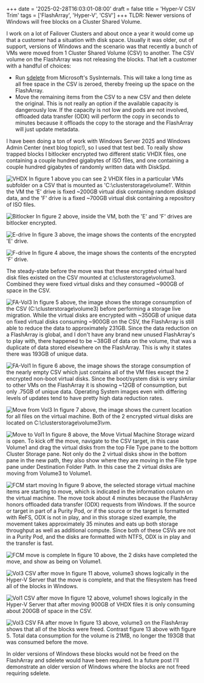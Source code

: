 +++
date = '2025-02-28T16:03:01-08:00'
draft = false
title = 'Hyper-V CSV Trim'
tags = ['FlashArray', 'Hyper-V', 'CSV']
+++
TLDR: Newer versions of Windows will free blocks on a Cluster Shared Volume.

I work on a lot of Failover Clusters and about once a year it would come up that a customer had a situation with disk space. Usually it was older, out of support, versions of Windows and the scenario was that recently a bunch of VMs were moved from 1 Cluster Shared Volume (CSV) to another. The CSV volume on the FlashArray was not releasing the blocks. That left a customer with a handful of choices:
* Run [sdelete](https://learn.microsoft.com/en-us/sysinternals/downloads/sdelete "sdelete") from Microsoft's SysInternals. This will take a long time as all free space in the CSV is zeroed, thereby freeing up the space on the FlashArray.
* Move the remaining items from the CSV to a new CSV and then delete the original. This is not really an option if the available capacity is dangerously low. If the capacity is not low and pods are not involved, offloaded data transfer (ODX) will perform the copy in seconds to minutes because it offloads the copy to the storage and the FlashArray will just update metadata.

I have been doing a ton of work with Windows Server 2025 and Windows Admin Center (next blog topic!), so I used that test bed. To really show trapped blocks I bitlocker encrypted two different static VHDX files, one containing a couple hundred gigabytes of ISO files, and one containing a couple hundred gigabytes of randomly written data with DiskSpd.

![VHDX](fixedvhdxsize.jpg)
In figure 1 above you can see 2 VHDX files in a particular VMs subfolder on a CSV that is mounted as 'C:\clusterstorage\volume1'. Within the VM the 'E' drive is fixed ~200GB virtual disk containing random diskspd data, and the 'F' drive is a fixed ~700GB virtual disk containing a repository of ISO files.

![Bitlocker](bitlockeron.jpg)
In figure 2 above, inside the VM, both the 'E' and 'F' drives are bitlocker encrypted.


![E-drive](diskspdrandomwrite.jpg)
In figure 3 above, the image shows the contents of the encrypted 'E' drive.


![F-drive](isorepo.jpg)
In figure 4 above, the image shows the contents of the encrypted 'F' drive.


The steady-state before the move was that these encrypted virtual hard disk files existed on the CSV mounted at c:\clusterstorage\volume3. Combined they were fixed virtual disks and they consumed ~900GB of space in the CSV.

![FA-Vol3](beforemovefromvol3fa.jpg)
In figure 5 above, the image shows the storage consumption of the CSV (C:\clusterstorage\volume3) before performing a storage live migration. While the virtual disks are encrypted with ~350GB of unique data on fixed virtual disks consuming ~900GB on the CSV, the FlashArray is still able to reduce the data to approximately 231GB. Since the data reduction on a FlashArray is global, and I don't have any brand new unused FlashArray's to play with, there happened to be ~38GB of data on the volume, that was a duplicate of data stored elsewhere on the FlashArray. This is why it states there was 193GB of unique data.



![FA-Vol1](beforemovetovol1fa.jpg)
In figure 6 above, the image shows the storage consumption of the nearly empty CSV which just contains all of the VM files except the 2 encrypted non-boot virtual disks. Since the boot/system disk is very similar to other VMs on the FlashArray it is showing ~12GB of consumption, but only .75GB of unique data. Operating System images even with differing levels of updates tend to have pretty high data reduction rates.




![Move from Vol3](movefromvol3.jpg)
In figure 7 above, the image shows the current location for all files on the virtual machine. Both of the 2 encrypted virtual disks are located on C:\clusterstorage\volume3\vm.

![Move to  Vol1](movetovol1.jpg)
In figure 8 above, the Move Virtual Machine Storage wizard is open. To kick off the move, navigate to the CSV target, in this case Volume1 and drag the virtual disks from the top File Type pane to the bottom Cluster Storage pane. Not only do the 2 virtual disks show in the bottom pane in the new path, they also show where they are moving in the File type pane under Destination Folder Path. In this case the 2 virtual disks are moving from Volume3 to Volume1.

![FCM start moving](fcm-startingmovetext.jpg)
In figure 9 above, the selected storage virtual machine items are starting to move, which is indicated in the information column on the virtual machine. The move took about 4 minutes because the FlashArray honors offloaded data transfer (ODX) requests from Windows. If the source or target in part of a Purity Pod, or if the source or the target is formatted with ReFS, ODX is not in play, and in this storage sized example, the movement takes approximately 35 minutes and eats up both storage throughput as well as additional compute. Since both of these CSVs are not in a Purity Pod, and the disks are formatted with NTFS, ODX is in play and the transfer is fast.


![FCM move is complete](fcm-allmovedtovol1.jpg)
In figure 10 above, the 2 disks have completed the move, and show as being on Volume1.



![Vol3 CSV after move](vol3lunaftermove.jpg)
In figure 11 above, volume3 shows logically in the Hyper-V Server that the move is complete, and that the filesystem has freed all of the blocks in Windows.

![Vol1 CSV after move](vol1lunaftermove.jpg)
In figure 12 above, volume1 shows logically in the Hyper-V Server that after moving 900GB of VHDX files it is only consuming about 200GB of space in the CSV.


![Vol3 CSV FA after move](aftermovefromvol3fa.jpg)
In figure 13 above, volume3 on the FlashArray shows that all of the blocks were freed. Contrast figure 13 above with figure 5. Total data consumption for the volume is 21MB, no longer the 193GB that was consumed before the move.

In older versions of Windows these blocks would not be freed on the FlashArray and sdelete would have been required. In a future post I'll demonstrate an older version of Windows where the blocks are not freed requiring sdelete.